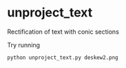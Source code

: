 # unproject_text
Rectification of text with conic sections

Try running

    python unproject_text.py deskew2.png
